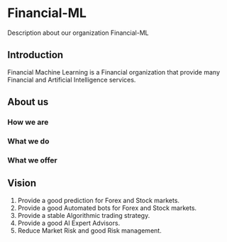 # Financial-ML
Description about our organization Financial-ML

## Introduction
Financial Machine Learning is a Financial organization that provide many Financial and Artificial Intelligence services.
## About us 
### How we are
### What we do
### What we offer
## Vision
1. Provide a good prediction for Forex and Stock markets.
1. Provide a good Automated bots for Forex and Stock markets.
1. Provide a stable Algorithmic trading strategy.
1. Provide a good AI Expert Advisors.
1. Reduce Market Risk and good Risk management.
